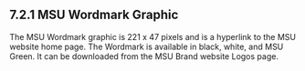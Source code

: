 ## 7.2.1 MSU Wordmark Graphic

The MSU Wordmark graphic is 221 x 47 pixels and is a hyperlink to the MSU website home page. The Wordmark is available in black, white, and MSU Green. It can be downloaded from the MSU Brand website Logos page.
